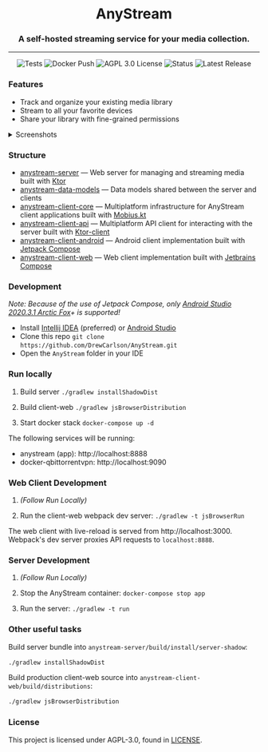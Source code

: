 <h1 align="center">AnyStream</h1>
<h3 align="center">A self-hosted streaming service for your media collection.</h3>

---

<p align="center">
<img alt="Tests" src="https://github.com/DrewCarlson/AnyStream/workflows/Tests/badge.svg"/>
<a href="https://github.com/DrewCarlson/AnyStream/pkgs/container/anystream" style="text-decoration: none !important;">
<img alt="Docker Push" src="https://img.shields.io/github/workflow/status/drewcarlson/anystream/Publish%20Docker%20image?label=Docker">
</a>
<a href="https://raw.githubusercontent.com/DrewCarlson/AnyStream/main/LICENSE" style="text-decoration: none !important;">
<img alt="AGPL 3.0 License" src="https://img.shields.io/github/license/drewcarlson/anystream"/>
</a>
<img alt="Status" src="https://img.shields.io/static/v1?label=status&message=wip&color=red"/>
<a href="https://github.com/drewcarlson/AnyStream/releases/lagest" style="text-decoration: none !important;">
<img alt="Latest Release" src="https://img.shields.io/github/v/tag/drewcarlson/anystream?label=release&sort=semver">
</a>
</p>

### Features

- Track and organize your existing media library
- Stream to all your favorite devices
- Share your library with fine-grained permissions

<details>
<summary>Screenshots</summary>

![](media/screenshot-android-home.png)
![](media/screenshot-web-home.png)

</details>

### Structure

- [anystream-server](anystream-server) &mdash; Web server for managing and streaming media built with [Ktor](https://github.com/ktorio/ktor)
- [anystream-data-models](anystream-data-models) &mdash; Data models shared between the server and clients
- [anystream-client-core](anystream-client-core) &mdash; Multiplatform infrastructure for AnyStream client applications built with [Mobius.kt](https://github.com/DrewCarlson/mobius.kt)
- [anystream-client-api](anystream-client-api) &mdash; Multiplatform API client for interacting with the server built with [Ktor-client](https://github.com/ktorio/ktor)
- [anystream-client-android](anystream-client-android) &mdash; Android client implementation built with [Jetpack Compose](https://developer.android.com/jetpack/compose)
- [anystream-client-web](anystream-client-web) &mdash; Web client implementation built with [Jetbrains Compose](https://github.com/JetBrains/compose-jb/)

### Development

*Note: Because of the use of Jetpack Compose, only [Android Studio 2020.3.1 Arctic Fox](https://developer.android.com/studio/)+ is supported!*

- Install [Intellij IDEA](https://www.jetbrains.com/idea/) (preferred) or [Android Studio](https://developer.android.com/studio/)
- Clone this repo `git clone https://github.com/DrewCarlson/AnyStream.git`
- Open the `AnyStream` folder in your IDE

### Run locally

1. Build server `./gradlew installShadowDist`

2. Build client-web `./gradlew jsBrowserDistribution`

3. Start docker stack `docker-compose up -d`

The following services will be running:

- anystream (app): http://localhost:8888
- docker-qbittorrentvpn: http://localhost:9090


### Web Client Development

1. _(Follow Run Locally)_

2. Run the client-web webpack dev server: `./gradlew -t jsBrowserRun`
   
The web client with live-reload is served from http://localhost:3000.
Webpack's dev server proxies API requests to `localhost:8888`.


### Server Development

1. _(Follow Run Locally)_

2. Stop the AnyStream container: `docker-compose stop app`

3. Run the server: `./gradlew -t run`


### Other useful tasks

Build server bundle into `anystream-server/build/install/server-shadow`:
```bash
./gradlew installShadowDist
```

Build production client-web source into `anystream-client-web/build/distributions`:
```bash
./gradlew jsBrowserDistribution
```

### License

This project is licensed under AGPL-3.0, found in [LICENSE](LICENSE).
